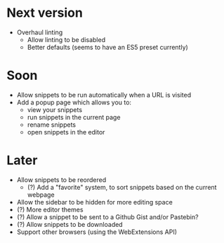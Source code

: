 # Next version

* Overhaul linting
  * Allow linting to be disabled
  * Better defaults (seems to have an ES5 preset currently)

# Soon

* Allow snippets to be run automatically when a URL is visited
* Add a popup page which allows you to:
  * view your snippets
  * run snippets in the current page
  * rename snippets
  * open snippets in the editor

# Later

* Allow snippets to be reordered
  * (?) Add a "favorite" system, to sort snippets based on the current webpage
* Allow the sidebar to be hidden for more editing space
* (?) More editor themes
* (?) Allow a snippet to be sent to a Github Gist and/or Pastebin?
* (?) Allow snippets to be downloaded
* Support other browsers (using the WebExtensions API)
